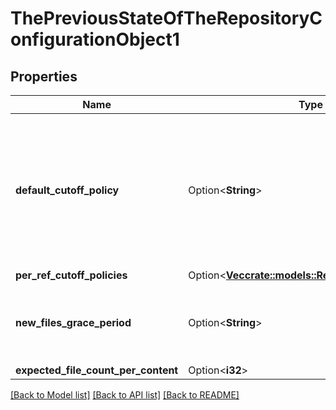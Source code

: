 # ThePreviousStateOfTheRepositoryConfigurationObject1

## Properties

Name | Type | Description | Notes
------------ | ------------- | ------------- | -------------
**default_cutoff_policy** | Option<**String**> | The default cutoff policy. Policies can be one of: - number of commits as an integer value - a duration (see java.time.Duration) - an ISO instant - 'NONE', means everything's considered as live | [optional]
**per_ref_cutoff_policies** | Option<[**Vec<crate::models::ReferenceCutoffPolicy>**](ReferenceCutoffPolicy.md)> |  | [optional]
**new_files_grace_period** | Option<**String**> | Files that have been created after 'gc-start-time - new-files-grace-period' are not being deleted. | [optional]
**expected_file_count_per_content** | Option<**i32**> |  | [optional]

[[Back to Model list]](../README.md#documentation-for-models) [[Back to API list]](../README.md#documentation-for-api-endpoints) [[Back to README]](../README.md)



